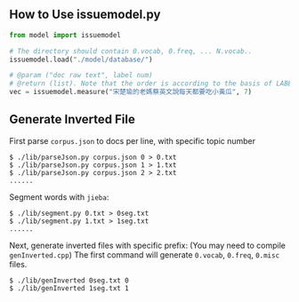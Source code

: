 ## How to Use issuemodel.py
```python
from model import issuemodel

# The directory should contain 0.vocab, 0.freq, ... N.vocab..
issuemodel.load("./model/database/")

# @param ("doc raw text", label num)
# @return (list). Note that the order is according to the basis of LABEL_NUM model.
vec = issuemodel.measure("宋楚瑜的老媽蔡英文說每天都要吃小黃瓜", 7)
```

## Generate Inverted File

First parse `corpus.json` to docs per line, with specific topic number
```
$ ./lib/parseJson.py corpus.json 0 > 0.txt
$ ./lib/parseJson.py corpus.json 1 > 1.txt
$ ./lib/parseJson.py corpus.json 2 > 2.txt
......
```

Segment words with `jieba`:
```
$ ./lib/segment.py 0.txt > 0seg.txt
$ ./lib/segment.py 1.txt > 1seg.txt
......
```

Next, generate inverted files with specific prefix:
(You may need to compile `genInverted.cpp`)
The first command will generate `0.vocab`, `0.freq`, `0.misc` files.
```
$ ./lib/genInverted 0seg.txt 0
$ ./lib/genInverted 1seg.txt 1
```

